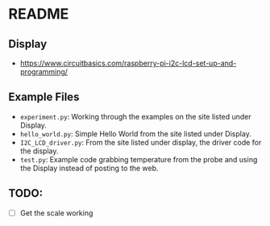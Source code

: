 # README

## Display

* https://www.circuitbasics.com/raspberry-pi-i2c-lcd-set-up-and-programming/

## Example Files

* `experiment.py`: Working through the examples on the site listed under Display.
* `hello_world.py`: Simple Hello World from the site listed under Display.
* `I2C_LCD_driver.py`: From the site listed under display, the driver code for the display.
* `test.py`: Example code grabbing temperature from the probe and using the Display instead of posting to the web.

## TODO:

* [ ] Get the scale working
